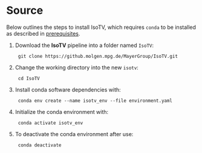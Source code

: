 # Source

Below outlines the steps to install IsoTV, which requires `conda` to be installed as described in [prerequisites](prerequisite.md).

1. Download the **IsoTV** pipeline into a folder named `IsoTV`:

        git clone https://github.molgen.mpg.de/MayerGroup/IsoTV.git

2. Change the working directory into the new `isotv`:

        cd IsoTV

3. Install conda software dependencies with:

        conda env create --name isotv_env --file environment.yaml

4. Initialize the conda environment with:

        conda activate isotv_env

5. To deactivate the conda environment after use:

        conda deactivate
